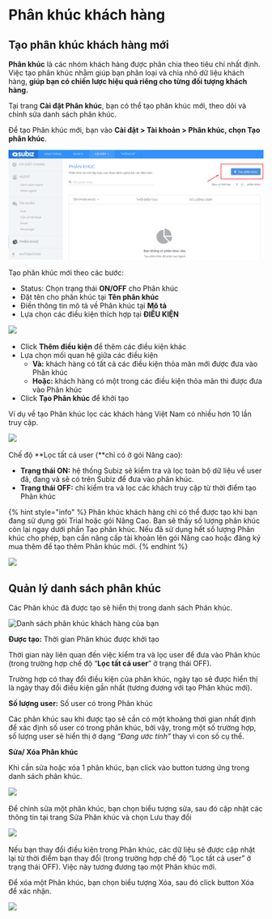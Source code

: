 # Phân khúc khách hàng

## Tạo phân khúc khách hàng mới

**Phân khúc** là các nhóm khách hàng được phân chia theo tiêu chí nhất định. Việc tạo phân khúc nhằm giúp bạn phân loại và chia nhỏ dữ liệu khách hàng, **giúp bạn có chiến lược hiệu quả riêng cho từng đối tượng khách hàng.**

Tại trang **Cài đặt Phân khúc**, bạn có thể tạo phân khúc mới, theo dõi và chỉnh sửa danh sách phân khúc.

Để tạo Phân khúc mới, bạn vào **Cài đặt &gt; Tài khoản &gt; Phân khúc, chọn Tạo phân khúc**.

![N&#xFA;t t&#x1EA1;o ph&#xE2;n kh&#xFA;c m&#x1EDB;i](../../.gitbook/assets/tao-moi-phan-khuc.png)

Tạo phân khúc mới theo các bước:

* Status: Chọn trạng thái **ON/OFF** cho Phân khúc
* Đặt tên cho phân khúc tại **Tên phân khúc** 
* Điền thông tin mô tả về Phân khúc tại **Mô tả**
* Lựa chọn các điều kiện thích hợp tại **ĐIỀU KIỆN** 

![](http://docv4.subiz.com/wp-content/uploads/2018/01/segment-condition.png)

* Click **Thêm điều kiện** để thêm các điều kiện khác
* Lựa chọn mối quan hệ giữa các điều kiện
  * **Và:** khách hàng có tất cả các điều kiện thỏa mãn mới được đưa vào Phân khúc
  * **Hoặc:** khách hàng có một trong các điều kiện thỏa mãn thì được đưa vào Phân khúc
* Click **Tạo Phân khúc** để khởi tạo

Ví dụ về tạo Phân khúc lọc các khách hàng Việt Nam có nhiều hơn 10 lần truy cập.

![](http://docv4.subiz.com/wp-content/uploads/2018/01/segment-example.png)

Chế độ **Lọc tất cả user \(**chỉ có ở gói Nâng cao\):

* **Trạng thái ON:** hệ thống Subiz sẽ kiểm tra và lọc toàn bộ dữ liệu về user đã, đang và sẽ có trên Subiz để đưa vào phân khúc.
* **Trạng thái OFF:** chỉ kiểm tra và lọc các khách truy cập từ thời điểm tạo Phân khúc

{% hint style="info" %}
Phân khúc khách hàng chỉ có thể được tạo khi bạn đang sử dụng gói Trial hoặc gói Nâng Cao. Bạn sẽ thấy số lượng phân khúc còn lại ngay dưới phần Tạo phân khúc. Nếu đã sử dụng hết số lượng Phân khúc cho phép, bạn cần nâng cấp tài khoản lên gói Nâng cao hoặc đăng ký mua thêm để tạo thêm Phân khúc mới.
{% endhint %}

![](http://docv4.subiz.com/wp-content/uploads/2018/01/segment-limit.png)

## Quản lý danh sách phân khúc

Các Phân khúc đã được tạo sẽ hiển thị trong danh sách Phân khúc.

![Danh s&#xE1;ch ph&#xE2;n kh&#xFA;c kh&#xE1;ch h&#xE0;ng c&#x1EE7;a b&#x1EA1;n](http://docv4.subiz.com/wp-content/uploads/2018/01/segment-list.png)

**Được tạo:** Thời gian Phân khúc được khởi tạo

Thời gian này liên quan đến việc kiểm tra và lọc user để đưa vào Phân khúc \(trong trường hợp chế độ “**Lọc tất cả user**” ở trạng thái OFF\).

Trường hợp có thay đổi điều kiện của phân khúc, ngày tạo sẽ được hiển thị là ngày thay đổi điều kiện gần nhất \(tương đương với tạo Phân khúc mới\).

**Số lượng user:** Số user có trong Phân khúc

Các phân khúc sau khi được tạo sẽ cần có một khoảng thời gian nhất định để xác định số user có trong phân khúc, bởi vậy, trong một số trường hợp,  số lượng user sẽ hiển thị ở dạng _“Đang ước tính”_ thay vì con số cụ thể.

**Sửa/ Xóa Phân khúc**

Khi cần sửa hoặc xóa 1 phân khúc, bạn click vào button tương ứng trong danh sách phân khúc.

![](http://docv4.subiz.com/wp-content/uploads/2018/01/edit-segment.png)

Để chỉnh sửa một phân khúc, bạn chọn biểu tượng sửa, sau đó cập nhật các thông tin tại trang Sửa Phân khúc và chọn Lưu thay đổi

![](http://docv4.subiz.com/wp-content/uploads/2018/01/edit-segment-1.png)

Nếu bạn thay đổi điều kiện trong Phân khúc, các dữ liệu sẽ được cập nhật lại từ thời điểm bạn thay đổi \(trong trường hợp chế độ “Lọc tất cả user” ở trạng thái OFF\). Việc này tương đương tạo một Phân khúc mới.

Để xóa một Phân khúc, bạn chọn biểu tượng Xóa, sau đó click button Xóa để xác nhận.

![](http://docv4.subiz.com/wp-content/uploads/2018/01/delete-segment.png)

